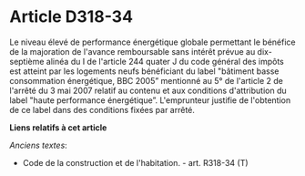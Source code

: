 # Article D318-34

Le niveau élevé de performance énergétique globale permettant le bénéfice de la majoration de l'avance remboursable sans
intérêt prévue au dix-septième alinéa du I de l'article 244 quater J du code général des impôts est atteint par les logements
neufs bénéficiant du label "bâtiment basse consommation énergétique, BBC 2005” mentionné au 5° de l'article 2 de l'arrêté du
3 mai 2007 relatif au contenu et aux conditions d'attribution du label "haute performance énergétique”. L'emprunteur justifie
de l'obtention de ce label dans des conditions fixées par arrêté.

**Liens relatifs à cet article**

_Anciens textes_:

  - Code de la construction et de l'habitation. - art. R318-34 (T)
